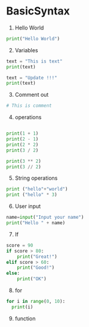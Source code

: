 # BasicSyntax

1. Hello World

```Python
print("Hello World")
```

2. Variables

```Python
text = "This is text"
print(text)

text = "Update !!!"
print(text)
```

3. Comment out

```Python
# This is comment
```

4. operations

```Python

print(1 + 1)
print(2 - 1)
print(2 * 2)
print(3 / 2)

print(3 ** 2)
print(3 // 2)

```

5. String operations

```Python
print ("hello"+"world")
print ("hello" * 3)
```

6. User input

```Python
name=input("Input your name")
print("Hello " + name)
```

7. If

```Python
score = 90
if score > 80:
    print("Great!")
elif score > 60:
    print("Good!")
else:
    print("OK")
```

8. for

```Python
for i in range(0, 10):
  print(i)
```

9. function

```Python

```